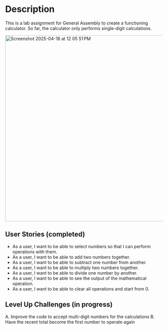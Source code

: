 
# Description
This is a lab assignment for General Assembly to create a functioning calculator. So far, the calculator only performs single-digit calculations.

<img width="596" alt="Screenshot 2025-04-18 at 12 05 51 PM" src="https://github.com/user-attachments/assets/1fb8cd94-336b-4987-bfdd-18f51e3c23d4" />

## User Stories (completed)
* As a user, I want to be able to select numbers so that I can perform operations with them.
* As a user, I want to be able to add two numbers together.
* As a user, I want to be able to subtract one number from another.
* As a user, I want to be able to multiply two numbers together.
* As a user, I want to be able to divide one number by another.
* As a user, I want to be able to see the output of the mathematical operation.
* As a user, I want to be able to clear all operations and start from 0.

## Level Up Challenges (in progress)
A. Improve the code to accept multi-digit numbers for the calculations
B. Have the recent total become the first number to operate again
